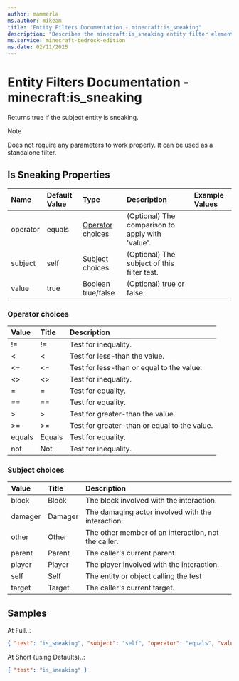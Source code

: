```yaml
---
author: mammerla
ms.author: mikeam
title: "Entity Filters Documentation - minecraft:is_sneaking"
description: "Describes the minecraft:is_sneaking entity filter element"
ms.service: minecraft-bedrock-edition
ms.date: 02/11/2025 
---
```


# Entity Filters Documentation - minecraft:is_sneaking

Returns true if the subject entity is sneaking.

> [!Note]
> Does not require any parameters to work properly. It can be used as a standalone filter.


## Is Sneaking Properties

|Name       |Default Value |Type |Description |Example Values |
|:----------|:-------------|:----|:-----------|:------------- |
| operator | equals | [Operator](#operator-choices) choices | (Optional) The comparison to apply with 'value'. |  | 
| subject | self | [Subject](#subject-choices) choices | (Optional) The subject of this filter test. |  | 
| value | true | Boolean true/false | (Optional) true or false. |  | 

### Operator choices

|Value       |Title |Description |
|:-----------|:-----|:-----------|
| != | != | Test for inequality.|
| < | < | Test for less-than the value.|
| <= | <= | Test for less-than or equal to the value.|
| <> | <> | Test for inequality.|
| = | = | Test for equality.|
| == | == | Test for equality.|
| > | > | Test for greater-than the value.|
| >= | >= | Test for greater-than or equal to the value.|
| equals | Equals | Test for equality.|
| not | Not | Test for inequality.|

### Subject choices

|Value       |Title |Description |
|:-----------|:-----|:-----------|
| block | Block | The block involved with the interaction.|
| damager | Damager | The damaging actor involved with the interaction.|
| other | Other | The other member of an interaction, not the caller.|
| parent | Parent | The caller's current parent.|
| player | Player | The player involved with the interaction.|
| self | Self | The entity or object calling the test|
| target | Target | The caller's current target.|

## Samples

At Full..: 

```json
{ "test": "is_sneaking", "subject": "self", "operator": "equals", "value": "true" }
```

At Short (using Defaults)..: 

```json
{ "test": "is_sneaking" }
```

